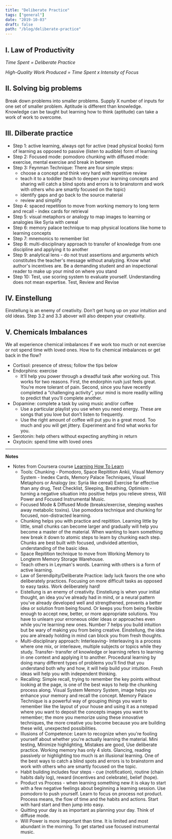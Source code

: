 ```yaml
---
title: "Deliberate Practice"
tags: ["general"]
date: "2019-10-03"
draft: false
path: "/blog/deliberate-practice"
---
```


## I. Law of Productivity

_Time Spent = Deliberate Practice_

_High-Quality Work Produced = Time Spent x Intensity of Focus_

## II. Solving big problems

Break down problems into smaller problems. Supply X number of inputs for one set of smaller problem. Aptitude is different than knowledge. Knowledge can be taught but learning how to think (aptitude) can take a work of work to overcome. 

## III. Dilberate practice

- Step 1: active learning, always opt for active (read physical books) form of learning as opposed to passive (listen to audible) form of learning
- Step 2: Focused mode: pomodoro chunking with diffused mode: exercise, mental exercise and break in between
- Step 3: Feynman Technique: There are four simple steps:
    - choose a concept and think very hard with repetitive review
    - teach it to a toddler (teach to deepen your learning concepts and sharing will catch a blind spots and errors is to brainstorm and work with others who are smartly focused on the topic)
    - identify gaps and go back to the source material
    - review and simplify
- Step 4: spaced repetition to move from working memory to long term and  recall - index cards for retrieval
- Step 5: visual metaphors or analogy to map images to learning or analogies like Syria with cereal
- Step 6: memory palace technique to map physical locations like home to learning concepts
- Step 7: mnemonics to remember list
- Step 8: multi-disciplinary approach to transfer of knowledge from one discipline and applying it to another
- Step 9: analytical lens - do not trust assertions and arguments which constitutes the teacher's message without analyzing. Know what author's incentives are. Be a demanding student and an inspectional reader to make up your mind on where you stand
- Step 10: Test, use scoring system to evaluate yourself. Understanding does not mean expertise. Test, Review and Revise

## IV. Einstellung

Einstellung is an enemy of creativity. Don’t get hung up on your intuition and old ideas. Step 3.2 and 3.3 abover will also deepen your creativity.

## V. Chemicals Imbalances

We all experience chemical imbalances if we work too much or not exercise or not spend time with loved ones. How to fix chemical imbalances or get back in the flow?

- Cortisol: presence of stress; follow the tips below
- Endorphins: exercise
    - It’ll help you power through a dreadful task after working out. This works for two reasons. First, the endorphin rush just feels great. You’re more tolerant of pain. Second, since you have recently completed a “challenging activity”, your mind is more readily willing to predict that you’ll complete another.
- Dopamine: complete a task by using music and/or coffee
    - Use a particular playlist you use when you need energy. These are songs that you love but don’t listen to frequently.
    - Use the right amount of coffee will put ypu in a great mood. Too much and you will get jittery. Experiment and find what works for you.
- Serotonin: help others without expecting anything in return
- Oxytocin: spend time with loved ones


---
**Notes**
- Notes from Coursera course [Learning How To Learn](https://www.coursera.org/learn/learning-how-to-learn)
    - Tools: Chunking - Pomodoro, Space Repitition Ankii, Visual Memory System - Inedex Cards, Memory Palace Techniques, Visual Metaphors or Analogy (ex: Syria like cereal) Exercise far effective than any drug, Test Checklist, Sleeping, Breathing, Optimism - turning a negative situation into positive helps you relieve stress, Will Power and Focused Instrumental Music.
    - Focused Mode & Diffused Mode (breaks/exercise, sleeping washes away metabolic toxins). Use pomodora technique and chunking for focused, non-distracted learning.
    - Chunking helps you with practice and repitition. Learning little by little, small chunks can become larger and gradually will help you become a master of the material. When wanting to learn something new break it down to atomic steps to learn by chunking each step. Chunks are best built with focused, undivided attention, understanding of the basic idea.
    - Space Repitition technique to move from Working Memory to Longterm Memory Storage Warehouse.
    - Teach others in Leyman's words. Learning with others is a form of active learning.
    - Law of Serendipity/Deliberate Practice: lady luck favors the one who deliberately practices. Focusing on more difficult tasks as opposed to easy tasks. Work deliberately hard!
    - Eistellung is an enemy of creativity. Einstellung is when your initial thought, an idea you've already had in mind, or a neural pattern you've already developed well and strengthened, prevents a better idea or solution from being found. Or keeps you from being flexible enough to accept new, better, or more appropriate solutions. You have to unlearn your erroneous older ideas or approaches even while you're learning new ones. Number 7 helps you build intuition but be wary of making you from being creative. Einstellung, the idea you are already holding in mind can block you from fresh thoughts.
    - Multi-disciplinary approach: Interleaving- Interleaving is a process where one mix, or interleave, multiple subjects or topics while they study. Transfer- transfer of knowledge or learning refers to learning in one context and applying it to another. Procedural learning by doing many different types of problems you’ll find that you understand both why and how, it will help build your intuition. Fresh ideas will help you with independent thinking.
    - Recalling: Simple recall, trying to remember the key points without looking at the page, is one of the best ways to help the chunking process along. Visual System Memory System, image helps you enhance your memory and recall the concept. Memory Palace Technique is a powerful way of grouping things you want to remember like the layout of your house and using it as a notepad where you want to deposit the concepts images you want to remember; the more you memorize using these innovative techniques, the more creative you become because you are building these wild, unexpected possibilities.
    - Illusions of Competence: Learn to recognize when you're fooling yourself about whether you're actually learning the material. Mini testing, Minimize highlighting, Mistakes are good, Use deliberate practice. Working memory has only 4 slots. Glancing, reading passively or highlighting too much is an illusional learning. One of the best ways to catch a blind spots and errors is to brainstorm and work with others who are smartly focused on the topic.
    - Habit building includes four steps - cue (notification), routine (chain habits daily log), reward (incentives and celebrate), belief (hope).
    - Product vs Process - when learning something new it is okay to start with a few negative feelings about beginning a learning session. Use pomodoro to push yourself. Learn to focus on process not product. Process means, the flow of time and the habits and actions. Start with hard start and then jump into easy.
    - Quitting your day is as important as planning your day. Think of diffuse mode.
    - Will Power is more important than time. It is limited and most abundant in the morning. To get started use focused instrumental music.